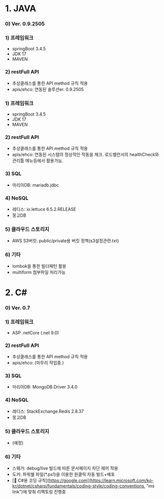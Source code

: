 # 1. JAVA
### 0) Ver. 0.9.2505
### 1) 프레임워크
- springBoot 3.4.5
- JDK 17
- MAVEN
### 2) restFull API
- 추상클래스를 통한 API method 규칙 적용
- apis/ehco: 연동된 솔루션er. 0.9.2505
### 1) 프레임워크
- springBoot 3.4.5
- JDK 17
- MAVEN
### 2) restFull API
- 추상클래스를 통한 API method 규칙 적용
- apis/ehco: 연동된 시스템의 정상적인 작동을 체크. 로드밸런서의 healthCheck와 관리툴 메뉴등에서 활용가능.
### 3) SQL
- 마리아DB: mariadb.jdbc
### 4) NoSQL
- 레디스: io.lettuce 6.5.2.RELEASE
- 몽고DB
### 5) 클라우드 스토리지
- AWS S3버킷: public/private용 버킷 정책(s3설정관련.txt)
### 6) 기타
- lombok을 통한 빌더패턴 활용
- multiform 첨부파일 처리가능


# 2. C#
### 0) Ver. 0.7
### 1) 프레임워크
- ASP .netCore (.net 9.0)
### 2) restFull API
- 추상클래스를 통한 API method 규칙 적용
- apis/ehco: (마무리 작업중.)
### 3) SQL
- 마리아DB: MongoDB.Driver 3.4.0
### 4) NoSQL
- 레디스: StackExchange.Redis 2.8.37
- 몽고DB
### 5) 클라우드 스토리지
- (예정)
### 6) 기타
- 스웨거: debug/live 빌드에 따른 문서페이지 차단 제어 적용
- 도커: 파워쉘 파일(*.ps1)을 이용한 원클릭 자동 빌드+배포
- [🔗 C#용 코딩 규칙](https://google.com](https://learn.microsoft.com/ko-kr/dotnet/csharp/fundamentals/coding-style/coding-conventions, "ms link")에 맞춰 리팩토링 진행중
